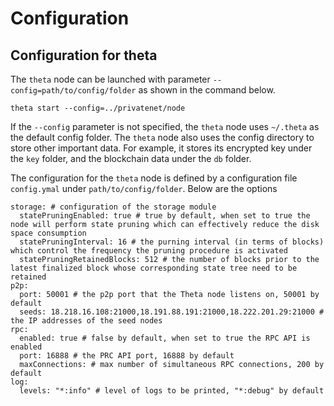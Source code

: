 # Configuration

## Configuration for theta

The `theta` node can be launched with parameter `--config=path/to/config/folder` as shown in the command below.

```
theta start --config=../privatenet/node
```

If the `--config` parameter is not specified, the `theta` node uses `~/.theta` as the default config folder. The `theta` node also uses the config directory to store other important data. For example, it stores its encrypted key under the `key` folder, and the blockchain data under the `db` folder.

The configuration for the `theta` node is defined by a configuration file `config.ymal` under `path/to/config/folder`. Below are the options

```
storage: # configuration of the storage module
  statePruningEnabled: true # true by default, when set to true the node will perform state pruning which can effectively reduce the disk space consumption
  statePruningInterval: 16 # the purning interval (in terms of blocks) which control the frequency the pruning procedure is activated
  statePruningRetainedBlocks: 512 # the number of blocks prior to the latest finalized block whose corresponding state tree need to be retained
p2p:
  port: 50001 # the p2p port that the Theta node listens on, 50001 by default
  seeds: 18.218.16.108:21000,18.191.88.191:21000,18.222.201.29:21000 # the IP addresses of the seed nodes
rpc:
  enabled: true # false by default, when set to true the RPC API is enabled
  port: 16888 # the PRC API port, 16888 by default
  maxConnections: # max number of simultaneous RPC connections, 200 by default
log:
  levels: "*:info" # level of logs to be printed, "*:debug" by default
```